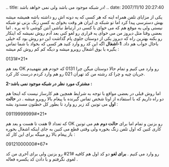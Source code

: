 .. title: در شبکه موجود می باشد ولی نمی خواهد باشد! .. date: 2007/11/10
20:27:40

یکی از مزایای تلفن همراه اینه که هر کسی که یه دونه اش رو داشته باشه
همیشه میشه بهش دسترسی پیدا کرد اما تو شبکه ی ایران هر وقت بخوای به کسی
زنگ بزنی تو شبکه نیستی ولی یه موقع هم که می خوای با کسی در ارتباط نباشی
آنتن گوشی تا ته پره . اما بعضی وقتا مثل دیروز من می خوای یه قراری رو لغو
کنی بعد آدم روش نمیشه که اینکار رو بکنه بهترین راه که دیروز یکی از
دوستان جلوی پام گذاشت این دو روش بود که خیلی باحال جواب هم داد.
**1-اشغال** اگه این کد رو وارد کنید هر کسی که بخواد با شما تماس بگیره با
بوق اشغال روبرو میشه و دیگه کم کم روش کم میشه :

0131\#\*21\*

بعد هم OK رو وارد می کنیم و تمام حالا دوستان میگن چرا 0131 که خودم هم
نفهمیدم جریان چیه و چرا کد رشته من کد تهران 021 رو هم وارد کردم درست کار
کرد.

**2-مشترک مورد نظر در شبکه موجود نمی باشد :**

اما روش قبلی در بعضی مواقع با توجه به شرایط همچین هم کارساز نیست که
اینجا هم دو راه داریم که با استفاده از اونا شخص تماس گیرنده با پیغام
بالا روبرو میشه . در **حالت اول** می تونین کد زبر رو وارد تا بطور کل
خطتون مسدود بشه :

09119999999\#\*21\*

که تعداد 9 هفت تا هست و بعد هم OK رو بزنین و تمام اما برای **حالت دوم**
هم می تونین کاری کنین که اول تلفن زنگ بخوره ولی وقتی قطع می کنین به جای
اینکه اشغال بخوره باز پیغام بالا رو مییگه برای این کار کد :

09121000000\#\*67\*

رو وارد می کنیم . **برای لغو** دو کد اول هم کافیه \#21\# رو بزنین ولی
برای آخری من کد لغوی نگرفتم و با دادن کد یکسره فعاله .
